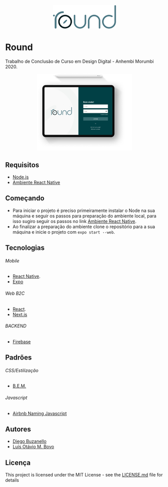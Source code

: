 <div align="center">
  <div>
     <img alt="Round" src="mobile/.github/logo.svg" width="200px"  />
  </div>
</div>

# Round
Trabalho de Conclusão de Curso em Design Digital - Anhembi Morumbi 2020.

<p align="center">
  <img alt="Round" src="mobile/.github/mockup.png" width="60%">
</p>

## Requisitos
* [Node.js](https://nodejs.org/en/)
* [Ambiente React Native](https://react-native.rocketseat.dev/)

## Começando
- Para iniciar o projeto é preciso primeiramente instalar o Node na sua máquina e seguir os passos para preparação do ambiente local, para isso sugiro seguir os passos no link [Ambiente React Native](https://react-native.rocketseat.dev/).
- Ao finalizar a preparação do ambiente clone o repositório para a sua máquina e inicie o projeto com `expo start --web`.

## Tecnologias
###### Mobile
* [React Native](https://reactnative.dev/).
* [Expo](https://expo.io/)

###### Web B2C
* [React](https://pt-br.reactjs.org/).
* [Next.js](https://nextjs.org/)

###### BACKEND
* [Firebase](https://firebase.google.com/)

## Padrões
###### CSS/Estilização
* [B.E.M.](http://getbem.com/)
###### Javascript
* [Airbnb Naming Javascript](https://github.com/airbnb/javascript#naming-conventions)

## Autores
* [Diego Buzanello](https://github.com/diegobuzanello)
* [Luís Otávio M. Bovo](https://github.com/luismtns)

## Licença
This project is licensed under the MIT License - see the [LICENSE.md](LICENSE.md) file for details
